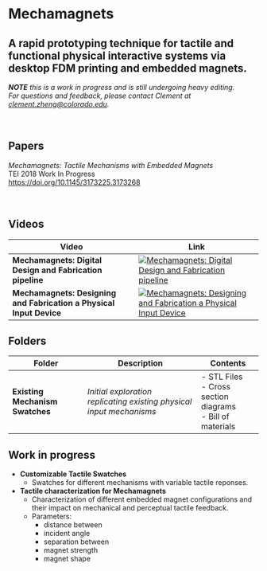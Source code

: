 # Mechamagnets
## A rapid prototyping technique for tactile and functional physical interactive systems via desktop FDM printing and embedded magnets.

_**NOTE** this is a work in progress and is still undergoing heavy editing.<br>For questions and feedback, please contact Clement at clement.zheng@colorado.edu._
<br><br><br>

## Papers

_Mechamagnets: Tactile Mechanisms with Embedded Magnets_<br>TEI 2018 Work In Progress <br>https://doi.org/10.1145/3173225.3173268
<br><br><br>

## Videos
| Video | Link |
| --- | --- |
| **Mechamagnets: Digital Design and Fabrication pipeline** | [![Mechamagnets: Digital Design and Fabrication pipeline](https://i.vimeocdn.com/video/690320565_200x150.webp)](https://vimeo.com/261341817) |
| **Mechamagnets: Designing and Fabrication a Physical Input Device** | [![Mechamagnets: Designing and Fabrication a Physical Input Device](https://i.vimeocdn.com/video/690320654_200x150.webp)](https://vimeo.com/261341959) |

## Folders

| Folder | Description | Contents
| --- | --- | --- |
| **Existing Mechanism Swatches** | _Initial exploration replicating existing physical input mechanisms_ | - STL Files<br>- Cross section diagrams<br>- Bill of materials |

## Work in progress

* **Customizable Tactile Swatches**
  - Swatches for different mechanisms with variable tactile reponses.
* **Tactile characterization for Mechamagnets**
  - Characterization of different embedded magnet configurations and their impact on mechanical and perceptual tactile feedback.
  - Parameters: 
    - distance between
    - incident angle
    - separation between
    - magnet strength
    - magnet shape